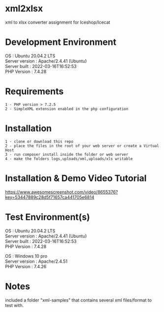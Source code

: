 # xml2xlsx
xml to xlsx converter assignment for Iceshop/Icecat


# Development Environment 
OS             : Ubuntu 20.04.2 LTS<br />
Server version : Apache/2.4.41 (Ubuntu)<br />
Server built   : 2022-03-16T16:52:53<br />
PHP Version    : 7.4.28<br />

# Requirements 
	1 - PHP version > 7.2.5
	2 - SimpleXML extension enabled in the php configuration


# Installation 

	1 - clone or download this repo
	2 - place the files in the root of your web server or create a Virtual Host
	3 - run composer install inside the folder or web server 
	4 - make the folders logs,uploads/xml,uploads/xls writable

# Installation & Demo Video Tutorial 
https://www.awesomescreenshot.com/video/8655376?key=53447889c28d5f71657ca441705e6814

# Test Environment(s)
OS             : Ubuntu 20.04.2 LTS<br />
Server version : Apache/2.4.41 (Ubuntu)<br />
Server built   : 2022-03-16T16:52:53<br />
PHP Version    : 7.4.28<br />

OS             : Windows 10 pro<br />
Server version : Apache/2.4.51 <br />
PHP Version    : 7.4.26<br />

# Notes 
included a folder "xml-samples" that contains several xml files/format to test with.
